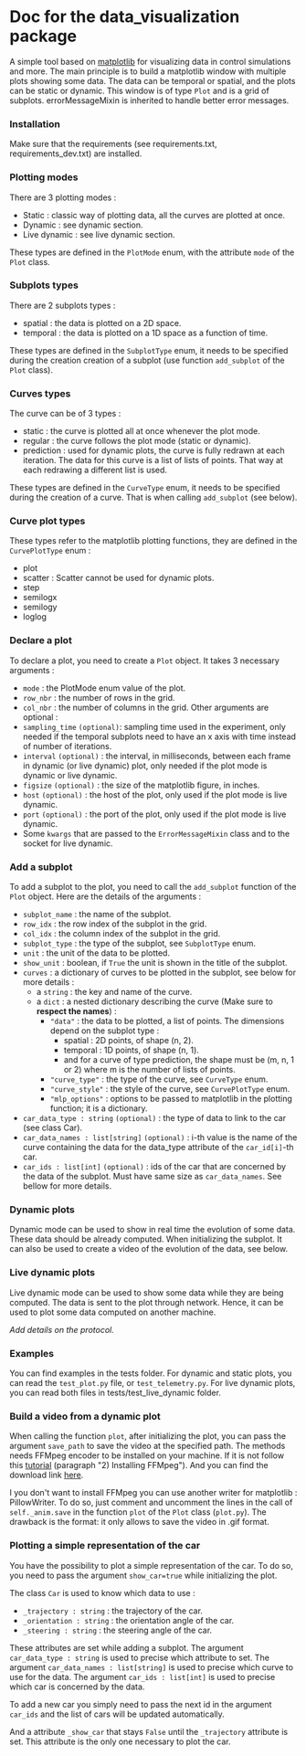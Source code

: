 # Doc for the data_visualization package

A simple tool based on [matplotlib](https://matplotlib.org/) for visualizing data in control simulations and more. The 
main principle is to build a matplotlib window with multiple plots showing some data. 
The data can be temporal or spatial, and the plots can be static or dynamic. This window is 
of type `Plot` and is a grid of subplots.
errorMessageMixin is inherited to handle better error messages. 

### Installation
Make sure that the requirements (see requirements.txt, requirements_dev.txt) are installed.

### Plotting modes
There are 3 plotting modes :
- Static : classic way of plotting data, all the curves are plotted at once.
- Dynamic : see dynamic section.
- Live dynamic : see live dynamic section.

These types are defined in the `PlotMode` enum, with the attribute `mode` of the `Plot` class.

### Subplots types
There are 2 subplots types :
- spatial : the data is plotted on a 2D space.
- temporal : the data is plotted on a 1D space as a function of time.

These types are defined in the `SubplotType` enum, it needs to be specified during the creation creation of a subplot
(use function `add_subplot` of the `Plot` class).

### Curves types
The curve can be of 3 types :
- static : the curve is plotted all at once whenever the plot mode.
- regular : the curve follows the plot mode (static or dynamic).
- prediction : used for dynamic plots, the curve is fully redrawn at each iteration. The data
for this curve is a list of lists of points. That way at each redrawing a different list is used.

These types are defined in the `CurveType` enum, it needs to be specified during the creation of a curve.
That is when calling `add_subplot` (see below).

### Curve plot types
These types refer to the matplotlib plotting functions, they are defined in the `CurvePlotType` enum :
- plot
- scatter : Scatter cannot be used for dynamic plots.
- step
- semilogx
- semilogy
- loglog

### Declare a plot
To declare a plot, you need to create a `Plot` object. It takes 3 necessary arguments :
- `mode` : the PlotMode enum value of the plot.
- `row_nbr` : the number of rows in the grid.
- `col_nbr` : the number of columns in the grid.
Other arguments are optional :
- `sampling_time` `(optional)`: sampling time used in the experiment, only needed if the temporal subplots need to have an x axis 
with time instead of number of iterations.
- `interval` `(optional)` : the interval, in milliseconds, between each frame in dynamic (or live dynamic) plot, only needed if 
the plot mode is dynamic or live dynamic.
- `figsize` `(optional)` : the size of the matplotlib figure, in inches.
- `host` `(optional)` : the host of the plot, only used if the plot mode is live dynamic.
- `port` `(optional)` : the port of the plot, only used if the plot mode is live dynamic.
- Some `kwargs` that are passed to the `ErrorMessageMixin` class and to the socket for live dynamic.

### Add a subplot
To add a subplot to the plot, you need to call the `add_subplot` function of the `Plot` object. Here are the details
of the arguments :
- `subplot_name` : the name of the subplot.
- `row_idx` : the row index of the subplot in the grid.
- `col_idx` : the column index of the subplot in the grid.
- `subplot_type` : the type of the subplot, see `SubplotType` enum.
- `unit` : the unit of the data to be plotted.
- `show_unit` : boolean, if `True` the unit is shown in the title of the subplot.
- `curves` : a dictionary of curves to be plotted in the subplot, see below for more details :
    - a `string` : the key and name of the curve.
    - a `dict` : a nested dictionary describing the curve (Make sure to **respect the names**) :
        - `"data"` : the data to be plotted, a list of points. The dimensions depend on the subplot type :
            - spatial : 2D points, of shape (n, 2).
            - temporal : 1D points, of shape (n, 1).
            - and for a curve of type prediction, the shape must be (m, n, 1 or 2) where m is the number of lists of points.
        - `"curve_type"` : the type of the curve, see `CurveType` enum.
        - `"curve_style"` : the style of the curve, see `CurvePlotType` enum.
        - `"mlp_options"` : options to be passed to matplotlib in the plotting function; it is a dictionary.
- `car_data_type : string` `(optional)` : the type of data to link to the car (see class Car).
- `car_data_names : list[string]` `(optional)` : i-th value is the name of the curve containing the data for the data_type attribute of the 
`car_id[i]`-th car.
- `car_ids : list[int]` `(optional)` : ids of the car that are concerned by the data of the subplot. Must have same size as `car_data_names`. See 
bellow for more details.
        
### Dynamic plots
Dynamic mode can be used to show in real time the evolution of some data. These data should be already computed. When 
initializing the subplot. It can also be used to create a video of the evolution of the data, see below.

### Live dynamic plots
Live dynamic mode can be used to show some data while they are being computed. The data is sent to the plot through network.
Hence, it can be used to plot some data computed on another machine. 

_Add details on the protocol._

### Examples
You can find examples in the tests folder. For dynamic and static plots, you can read the `test_plot.py` file, or 
`test_telemetry.py`. For live dynamic plots, you can read both files in tests/test_live_dynamic folder.

### Build a video from a dynamic plot
When calling the function `plot`, after initializing the plot, you can pass the argument `save_path` to save the video 
at the specified path. The methods needs FFMpeg encoder to be installed on your machine. If it is not follow this 
[tutorial](https://holypython.com/how-to-save-matplotlib-animations-the-ultimate-guide/) (paragraph "2) Installing FFMpeg").
And you can find the download link [here](https://www.ffmpeg.org/download.html).

I you don't want to install FFMpeg you can use another writer for matplotlib : PillowWriter. To do so, just comment and 
uncomment the lines in the call of `self._anim.save` in the function `plot` of the `Plot` class (`plot.py`). The drawback 
is the format: it only allows to save the video in .gif format.

### Plotting a simple representation of the car
You have the possibility to plot a simple representation of the car. To do so, you need to pass the argument `show_car=true` 
while initializing the plot.  

The class `Car` is used to know which data to use : 
- `_trajectory : string` : the trajectory of the car.
- `_orientation : string` : the orientation angle of the car.
- `_steering : string` : the steering angle of the car.

These attributes are set while adding a subplot. The argument `car_data_type : string` is used to precise which attribute 
to set. The argument `car_data_names : list[string]` is used to precise which curve to use for the data. The argument
`car_ids : list[int]` is used to precise which car is concerned by the data.

To add a new car you simply need to pass the next id in the argument `car_ids` and the list of cars will be updated automatically.  

And a attribute `_show_car` that stays `False` until the `_trajectory` attribute is set. This attribute is the only one 
necessary to plot the car.